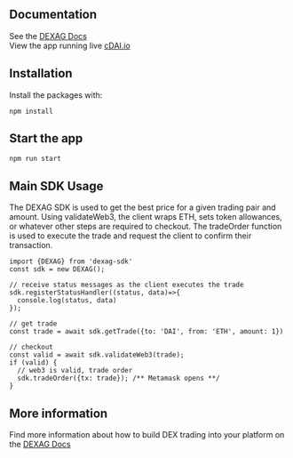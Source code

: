 ## Documentation
See the [DEXAG Docs](https://docs.dex.ag)  
View the app running live [cDAI.io](https://cdai.io)

## Installation
Install the packages with:
```
npm install  
```

## Start the app
```
npm run start
```

## Main SDK Usage
The DEXAG SDK is used to get the best price for a given trading pair and amount. Using validateWeb3, the client wraps ETH, sets token allowances, or whatever other steps are required to checkout. The tradeOrder function is used to execute the trade and request the client to confirm their transaction.
```
import {DEXAG} from 'dexag-sdk'
const sdk = new DEXAG();

// receive status messages as the client executes the trade
sdk.registerStatusHandler((status, data)=>{
  console.log(status, data)
});

// get trade
const trade = await sdk.getTrade({to: 'DAI', from: 'ETH', amount: 1})

// checkout
const valid = await sdk.validateWeb3(trade);
if (valid) {
  // web3 is valid, trade order
  sdk.tradeOrder({tx: trade}); /** Metamask opens **/
}
```

## More information
Find more information about how to build DEX trading into your platform on the [DEXAG Docs](https://docs.dex.ag)
